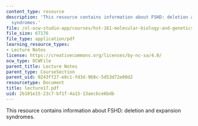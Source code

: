 ```yaml
---
content_type: resource
description: 'This resource contains information about FSHD: deletion and expansion
  syndromes.'
file: /ol-ocw-studio-app/courses/hst-161-molecular-biology-and-genetics-in-modern-medicine-fall-2007/2b101e1523c7bf1f4a1513aecbce6bdb_lecture17.pdf
file_size: 67176
file_type: application/pdf
learning_resource_types:
- Lecture Notes
license: https://creativecommons.org/licenses/by-nc-sa/4.0/
ocw_type: OCWFile
parent_title: Lecture Notes
parent_type: CourseSection
parent_uid: 0243ff27-e8c1-fd3d-968c-5d53d72e00d2
resourcetype: Document
title: lecture17.pdf
uid: 2b101e15-23c7-bf1f-4a15-13aecbce6bdb
---
```

This resource contains information about FSHD: deletion and expansion syndromes.